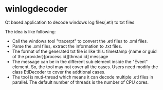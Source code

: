 # winlogdecoder
Qt based application to decode windows log files(.etl) to txt files

The idea is like following:
- Call the windows tool "tracerpt" to convert the .etl files to .xml files.
- Parse the .xml files, extract the information to .txt files.
- The format of the generated txt file is like this:
  timestamp    {name or guid of the provider}[process id][thread id]    message
- The message can be in the different sub element inside the "Event" element. So, the tool may not cover all the cases. Users need modify the class EtlDecoder to cover the addtional cases.
- The tool is muti-thread which means it can decode multiple .etl files in parallel. The default number of threads is the number of CPU cores. 
